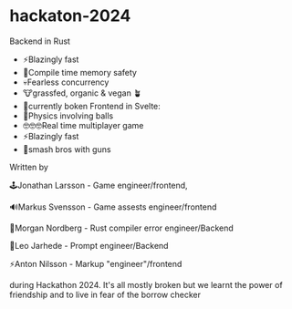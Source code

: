 # hackaton-2024

Backend in Rust
  - ⚡Blazingly fast
  - 🦀Compile time memory safety
  - 💀Fearless concurrency
  - 🐮grassfed, organic & vegan 🪴
  - 🦀currently boken
Frontend in Svelte:
  - 🎱Physics involving balls
  - 🤓🤓🤓Real time multiplayer game
  - ⚡Blazingly fast
  - 🔫smash bros with guns
 

Written by 

🕹️Jonathan Larsson - Game engineer/frontend,

🔊Markus Svensson - Game assests engineer/frontend

🦀Morgan Nordberg - Rust compiler error engineer/Backend

🤖Leo Jarhede - Prompt engineer/Backend

⚡Anton Nilsson - Markup "engineer"/frontend


during Hackathon 2024. It's all mostly broken but we learnt the power of friendship and to live in fear of the borrow checker
